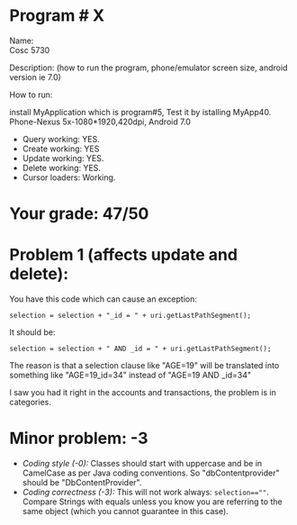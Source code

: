# Program # X
Name:  
Cosc 5730

Description:  (how to run the program, phone/emulator screen size, android version ie 7.0)

How to run:

install MyApplication which is program#5, Test it by istalling MyApp40.
Phone-Nexus 5x-1080*1920,420dpi, Android 7.0



* Query working: YES.
* Create working: YES
* Update working: YES.
* Delete working: YES.
* Cursor loaders: Working.


# Your grade:  47/50

# Problem 1 (affects update and delete):

You have this code which can cause an exception:

    selection = selection + "_id = " + uri.getLastPathSegment();

It should be:

    selection = selection + " AND _id = " + uri.getLastPathSegment();

The reason is that a selection clause like "AGE=19" will be translated into something like "AGE=19_id=34" instead of "AGE=19 AND _id=34"

I saw you had it right in the accounts and transactions, the problem is in categories.




# Minor problem: -3

* *Coding style (-0):* Classes should start with uppercase and be in CamelCase as per Java coding conventions. So "dbContentprovider" should be "DbContentProvider".
* *Coding correctness (-3):* This will not work always: `selection==""`. Compare Strings with equals unless you know you are referring to the same object (which you cannot guarantee in this case).

